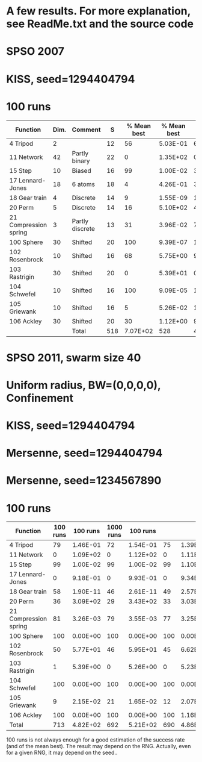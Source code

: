 # A few results. For more explanation, see ReadMe.txt and the source code

# SPSO 2007

# KISS, seed=1294404794

# 100 runs

|Function|Dim.|Comment|S|% Mean best|% Mean best| | |
|---|---|---|---|---|---|---|---|
|4 Tripod|2| |12|56|5.03E-01|63|3.10E-01|
|11 Network|42|Partly binary|22|0|1.35E+02|0|1.06E+02|
|15 Step|10|Biased|16|99|1.00E-02|3|4.53E+00|
|17 Lennard-Jones|18|6 atoms|18|4|4.26E-01|3|6.40E-01|
|18 Gear train|4|Discrete|14|9|1.55E-09|16|2.47E-10|
|20 Perm|5|Discrete|14|16|5.10E+02|46|2.92E+02|
|21 Compression spring|3|Partly discrete|13|31|3.96E-02|72|1.91E-03|
|100 Sphere|30|Shifted|20|100|9.39E-07|100|9.00E-07|
|102 Rosenbrock|10|Shifted|16|68|5.75E+00|9|1.81E+00|
|103 Rastrigin|30|Shifted|20|0|5.39E+01|0|3.89E+01|
|104 Schwefel|10|Shifted|16|100|9.09E-05|100|8.57E-05|
|105 Griewank|10|Shifted|16|5|5.26E-02|18|3.05E-02|
|106 Ackley|30|Shifted|20|30|1.12E+00|98|1.87E-02|
| | |Total|518|7.07E+02|528|4.44E+02| |

# SPSO 2011, swarm size 40

# Uniform radius, BW=(0,0,0,0), Confinement

# KISS, seed=1294404794

# Mersenne, seed=1294404794

# Mersenne, seed=1234567890

# 100 runs

|Function|100 runs|100 runs|1000 runs|100 runs| | | | |
|---|---|---|---|---|---|---|---|---|
|4 Tripod|79|1.46E-01|72|1.54E-01|75|1.39E-01|74|1.45E-01|
|11 Network|0|1.09E+02|0|1.12E+02|0|1.11E+02|0|1.10E+02|
|15 Step|99|1.00E-02|99|1.00E-02|99|1.10E-02|98|2.00E-02|
|17 Lennard-Jones|0|9.18E-01|0|9.93E-01|0|9.34E-01|0|8.42E-01|
|18 Gear train|58|1.90E-11|46|2.61E-11|49|2.57E-11|64|3.19E-11|
|20 Perm|36|3.09E+02|29|3.43E+02|33|3.03E+02|32|3.38E+02|
|21 Compression spring|81|3.26E-03|79|3.55E-03|77|3.25E-03|78|4.51E-03|
|100 Sphere|100|0.00E+00|100|0.00E+00|100|0.00E+00|100|0.00E+00|
|102 Rosenbrock|50|5.77E+01|46|5.95E+01|45|6.62E+01|44|6.02E+01|
|103 Rastrigin|1|5.39E+00|0|5.26E+00|0|5.23E+00|0|5.24E+00|
|104 Schwefel|100|0.00E+00|100|0.00E+00|100|0.00E+00|100|0.00E+00|
|105 Griewank|9|2.15E-02|21|1.65E-02|12|2.07E-02|15|2.13E-02|
|106 Ackley|100|0.00E+00|100|0.00E+00|100|1.16E-03|100|0.00E+00|
|Total|713|4.82E+02|692|5.21E+02|690|4.86E+02|705|5.15E+02|

100 runs is not always enough for a good estimation of the success rate (and of the mean best). The result may depend on the RNG. Actually, even for a given RNG, it may depend on the seed..